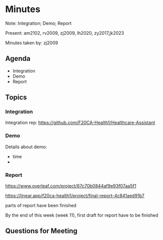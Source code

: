 # Minutes

Note: Integration; Demo; Report 

Present: am2102, rv2009, zj2009, lh2020, zy2017,jk2023

Minutes taken by: zj2009

## Agenda

- Integration
- Demo
- Report

## Topics

### Integration

Integration rep: https://github.com/F20CA-Health1/Healthcare-Assistant

### Demo

Details about demo:

- time
- 

### Report

https://www.overleaf.com/project/67c70b0844af9e93f07aa5f1 

https://linear.app/f20ca-health1/project/final-report-4c841aed91b7 

parts of report have been finished

By the end of this week (week 11), first draft for report have to be finished


## Questions for Meeting



